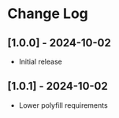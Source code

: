# Change Log

## [1.0.0] - 2024-10-02

- Initial release

## [1.0.1] - 2024-10-02

- Lower polyfill requirements
